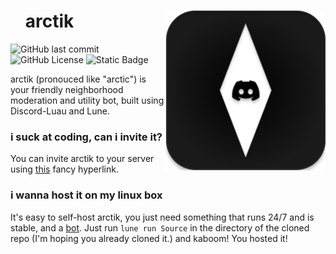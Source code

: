 <div align="center" id="toc">
<p>
	<img align="right" src="https://raw.githubusercontent.com/Naymmmm/arctik/Master/Assets/thingo.svg" width="256" alt="the-icon"/>
</p>
<div align="left">
<ul style="list-style: none;">
  <summary>
<h1>arctik</h1>
  </summary>
  </ul>
</div>
</div>

<a><img alt="GitHub last commit" src="https://img.shields.io/github/last-commit/Naymmmm/arctik"></a>
<a><img alt="GitHub License" src="https://img.shields.io/github/license/Naymmmm/arctik"></a>
<a><img alt="Static Badge" src="https://img.shields.io/badge/coffee%20is-tasty-purple"></a>

arctik (pronouced like "arctic") is your friendly neighborhood moderation and utility bot, built using Discord-Luau and Lune.

### i suck at coding, can i invite it?
You can invite arctik to your server using [this](https://discord.com/oauth2/authorize?client_id=1277540026858602549) fancy hyperlink.

### i wanna host it on my linux box
It's easy to self-host arctik, you just need something that runs 24/7 and is stable, and a [bot](https://discord.dev).
Just run `lune run Source` in the directory of the cloned repo (I'm hoping you already cloned it.) and
kaboom! You hosted it!